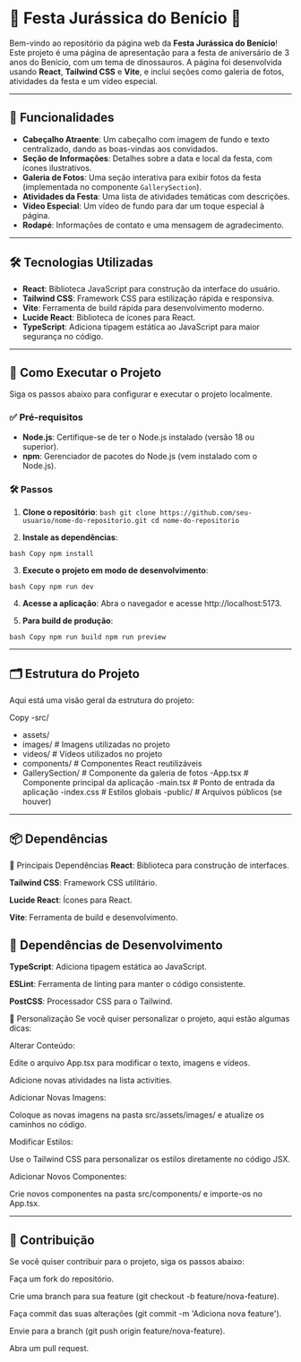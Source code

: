 # 🦖 Festa Jurássica do Benício 🦕

Bem-vindo ao repositório da página web da **Festa Jurássica do Benício**! Este projeto é uma página de apresentação para a festa de aniversário de 3 anos do Benício, com um tema de dinossauros. A página foi desenvolvida usando **React**, **Tailwind CSS** e **Vite**, e inclui seções como galeria de fotos, atividades da festa e um vídeo especial.

---

## 🚀 Funcionalidades

- **Cabeçalho Atraente**: Um cabeçalho com imagem de fundo e texto centralizado, dando as boas-vindas aos convidados.
- **Seção de Informações**: Detalhes sobre a data e local da festa, com ícones ilustrativos.
- **Galeria de Fotos**: Uma seção interativa para exibir fotos da festa (implementada no componente `GallerySection`).
- **Atividades da Festa**: Uma lista de atividades temáticas com descrições.
- **Vídeo Especial**: Um vídeo de fundo para dar um toque especial à página.
- **Rodapé**: Informações de contato e uma mensagem de agradecimento.

---

## 🛠️ Tecnologias Utilizadas

- **React**: Biblioteca JavaScript para construção da interface do usuário.
- **Tailwind CSS**: Framework CSS para estilização rápida e responsiva.
- **Vite**: Ferramenta de build rápida para desenvolvimento moderno.
- **Lucide React**: Biblioteca de ícones para React.
- **TypeScript**: Adiciona tipagem estática ao JavaScript para maior segurança no código.

---

## 📂 Como Executar o Projeto

Siga os passos abaixo para configurar e executar o projeto localmente.

### ✅ Pré-requisitos

- **Node.js**: Certifique-se de ter o Node.js instalado (versão 18 ou superior).
- **npm**: Gerenciador de pacotes do Node.js (vem instalado com o Node.js).

### 🛠️ Passos

1. **Clone o repositório**:
   ``bash
   git clone https://github.com/seu-usuario/nome-do-repositorio.git
   cd nome-do-repositorio``
   
2. **Instale as dependências**:

``bash
Copy
npm install``

3. **Execute o projeto em modo de desenvolvimento**:

``bash
Copy
npm run dev``

4. **Acesse a aplicação**:
Abra o navegador e acesse http://localhost:5173.

5. **Para build de produção**:

``bash
Copy
npm run build
npm run preview``

---

## 🗂️ Estrutura do Projeto
Aqui está uma visão geral da estrutura do projeto:

Copy
-src/
 - assets/
  -  images/          # Imagens utilizadas no projeto
   - videos/          # Vídeos utilizados no projeto
 - components/        # Componentes React reutilizáveis
  -  GallerySection/  # Componente da galeria de fotos
  -App.tsx            # Componente principal da aplicação
  -main.tsx           # Ponto de entrada da aplicação
  -index.css          # Estilos globais
-public/              # Arquivos públicos (se houver)


---

## 📦 Dependências
📌 Principais Dependências
**React**: Biblioteca para construção de interfaces.

**Tailwind CSS**: Framework CSS utilitário.

**Lucide React**: Ícones para React.

**Vite**: Ferramenta de build e desenvolvimento.

## 🔧 Dependências de Desenvolvimento

**TypeScript**: Adiciona tipagem estática ao JavaScript.

**ESLint**: Ferramenta de linting para manter o código consistente.

**PostCSS**: Processador CSS para o Tailwind.

🎨 Personalização
Se você quiser personalizar o projeto, aqui estão algumas dicas:

Alterar Conteúdo:

Edite o arquivo App.tsx para modificar o texto, imagens e vídeos.

Adicione novas atividades na lista activities.

Adicionar Novas Imagens:

Coloque as novas imagens na pasta src/assets/images/ e atualize os caminhos no código.

Modificar Estilos:

Use o Tailwind CSS para personalizar os estilos diretamente no código JSX.

Adicionar Novos Componentes:

Crie novos componentes na pasta src/components/ e importe-os no App.tsx.

---

## 🤝 Contribuição
Se você quiser contribuir para o projeto, siga os passos abaixo:

Faça um fork do repositório.

Crie uma branch para sua feature (git checkout -b feature/nova-feature).

Faça commit das suas alterações (git commit -m 'Adiciona nova feature').

Envie para a branch (git push origin feature/nova-feature).

Abra um pull request.
